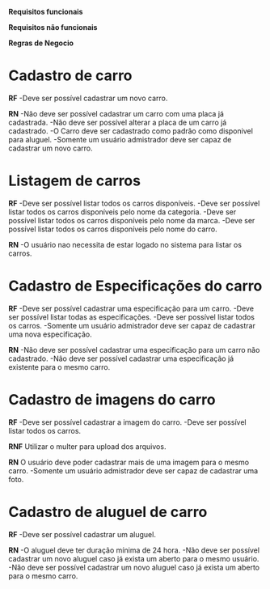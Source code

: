 **Requisitos funcionais**

**Requisitos não funcionais**

**Regras de Negocio**



# Cadastro de carro
**RF**
-Deve ser possível cadastrar um novo carro.

**RN**
-Não deve ser possível cadastrar um carro com uma placa já cadastrada.
-Não deve ser possível alterar a placa de um carro já cadastrado.
-O Carro deve ser cadastrado como padrão como disponivel para aluguel.
-Somente um usuário admistrador deve ser capaz de cadastrar um novo carro.



# Listagem de carros
**RF**
-Deve ser possível listar todos os carros disponíveis.
-Deve ser possível listar todos os carros disponíveis pelo nome da categoria.
-Deve ser possível listar todos os carros disponíveis pelo nome da marca.
-Deve ser possível listar todos os carros disponíveis pelo nome do carro.

**RN**
-O usuário nao necessita de estar logado no sistema para listar os carros.



# Cadastro de Especificações do carro
**RF**
-Deve ser possível cadastrar uma especificação para um carro.
-Deve ser possível listar todas as especificações.
-Deve ser possível listar todos os carros.
-Somente um usuário admistrador deve ser capaz de cadastrar uma nova especificação.

**RN**
-Não deve ser possível cadastrar uma especificação para um carro não cadastrado.
-Não deve ser possível cadastrar uma especificação já existente para o mesmo carro.



# Cadastro de imagens do carro
**RF**
-Deve ser possível cadastrar a imagem do carro.
-Deve ser possível listar todos os carros.

**RNF**
Utilizar o multer para upload dos arquivos.

**RN**
O usuário deve poder cadastrar mais de uma imagem para o mesmo carro.
-Somente um usuário admistrador deve ser capaz de cadastrar uma foto.



# Cadastro de aluguel de carro
**RF**
-Deve ser possível cadastrar um aluguel.

**RN**
-O aluguel deve ter duração mínima de 24 hora.
-Não deve ser possível cadastrar um novo aluguel caso já exista um aberto para o mesmo usuário.
-Não deve ser possível cadastrar um novo aluguel caso já exista um aberto para o mesmo carro.
